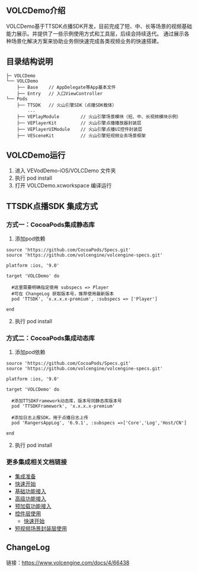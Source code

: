 ## VOLCDemo介绍

VOLCDemo基于TTSDK点播SDK开发，目前完成了短、中、长等场景的视频基础能力展示。并提供了一些示例使用方式和工具层，后续会持续迭代。
通过展示各种场景化解决方案来协助业务侧快速完成各类视频业务的快速搭建。

## 目录结构说明

```
├─ VOLCDemo 
└── VOLCDemo
    ├── Base    // AppDelegate等App基本文件
    ├── Entry   // 入口ViewController
└── Pods
    ├── TTSDK   // 火山引擎SDK（点播SDK载体）
        ...
    ├── VEPlayModule        // 火山引擎场景模块（短、中、长视频模块示例）
    ├── VEPlayerKit         // 火山引擎点播播放器封装层
    ├── VEPlayerUIModule    // 火山引擎点播UI控件封装层
    ├── VESceneKit          // 火山引擎短视频业务场景框架    
```


## VOLCDemo运行

1. 进入 VEVodDemo-iOS/VOLCDemo 文件夹
2. 执行 pod install
3. 打开 VOLCDemo.xcworkspace 编译运行


## TTSDK点播SDK 集成方式

### 方式一：CocoaPods集成静态库
1. 添加pod依赖
```
source 'https://github.com/CocoaPods/Specs.git'
source 'https://github.com/volcengine/volcengine-specs.git'

platform :ios, '9.0'

target 'VOLCDemo' do
  
  #这里需要明确指定使用 subspecs => Player
  #可在 ChangeLog 获取版本号，推荐使用最新版本
  pod 'TTSDK', 'x.x.x.x-premium', :subspecs => ['Player']

end
```

2. 执行 pod install

### 方式二：CocoaPods集成动态库
1. 添加pod依赖
```
source 'https://github.com/CocoaPods/Specs.git'
source 'https://github.com/volcengine/volcengine-specs.git'

platform :ios, '9.0'

target 'VOLCDemo' do
  
  #添加TTSDKFramework动态库，版本号同静态库版本号
  pod 'TTSDKFramework', 'x.x.x.x-premium'
  
  #添加日志上报SDK，用于点播日志上传
  pod 'RangersAppLog', '6.9.1', :subspecs =>['Core','Log','Host/CN']

end
```

2. 执行 pod install


### 更多集成相关文档链接
- [集成准备](https://www.volcengine.com/docs/4/65775)
- [快速开始](https://www.volcengine.com/docs/4/65777)
- [基础功能接入](https://www.volcengine.com/docs/4/65779)
- [高级功能接入](https://www.volcengine.com/docs/4/67626)
- [预加载功能接入](https://www.volcengine.com/docs/4/65780)
- [控件层使用](https://bytedance.feishu.cn/docx/doxcnqF1Y9NIzOQH0m8OVQ0cPFo)
   - [快速开始](https://bytedance.feishu.cn/docx/doxcnMlusNTzjPb7jn2wMf1s7oe)
- [短视频场景封装层使用](https://bytedance.feishu.cn/docx/doxcnprOaYpOREMnnW8U2mxGajb)


## ChangeLog
链接：https://www.volcengine.com/docs/4/66438


